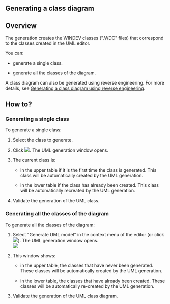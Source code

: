 
## Generating a class diagram 
			



<a name="NOTE1"></a>
<a name="NOTE1_1"></a>


## Overview
<a name="overview_ELTTEXTE000104"></a>
The generation creates the WINDEV classes (".WDC" files) that correspond to the classes created in the UML editor.

You can:

- generate a single class.

- generate all the classes of the diagram.




A class diagram can also be generated using reverse engineering. For more details, see [Generating a class diagram using reverse engineering](../Editeurs/2035009.md).

<a name="NOTE2"></a>
<a name="NOTE2_1"></a>


## How to?
<a name="how_ELTTEXTE000128"></a>


### Generating a single class
<a name="generating_single_class_ELTPARAGRAPHE000028"></a>

To generate a single class:

1. Select the class to generate.

2. Click ![](https://doc.pcsoft.fr/en-US/images/image.awp?langid=3&name=IconeGenerationclasse.gif). The UML generation window opens.

3. The current class is:

	- in the upper table if it is the first time the class is generated. This class will be automatically created by the UML generation.

	- in the lower table if the class has already been created. This class will be automatically recreated by the UML generation.




4. Validate the generation of the UML class.



<a name="NOTE2_2"></a>


### Generating all the classes of the diagram
<a name="generating_all_the_classes_the_diagram_ELTPARAGRAPHE000045"></a>

To generate all the classes of the diagram:

1. Select "Generate UML model" in the context menu of the editor (or click ![](https://doc.pcsoft.fr/en-US/images/image.awp?langid=3&name=UML_Ico_generer.gif)). The UML generation window opens. <br>![](https://doc.pcsoft.fr/en-US/images/image.awp?langid=3&name=GenerationDiagrammeclasse.gif)


2. This window shows:

	- in the upper table, the classes that have never been generated. These classes will be automatically created by the UML generation.

	- in the lower table, the classes that have already been created. These classes will be automatically re-created by the UML generation.




3. Validate the generation of the UML class diagram.





